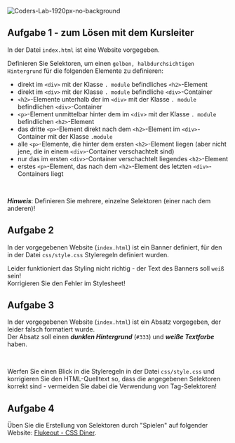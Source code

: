 ![Coders-Lab-1920px-no-background](https://user-images.githubusercontent.com/30623667/104709394-2cabee80-571f-11eb-9518-ea6a794e558e.png)


## Aufgabe 1 - zum Lösen mit dem Kursleiter

In der Datei `index.html` ist eine Website vorgegeben.

Definieren Sie Selektoren, um einen `gelben, halbdurchsichtigen Hintergrund` für die folgenden Elemente zu definieren:

- direkt im `<div>` mit der Klasse `. module` befindliches `<h2>`-Element
- direkt im `<div>` mit der Klasse `. module` befindliche `<div>`-Container
- `<h2>`-Elemente unterhalb der im `<div>` mit der Klasse `. module` befindlichen `<div>`-Container
- `<p>`-Element unmittelbar hinter dem im `<div>` mit der Klasse `. module` befindlichen `<h2>`-Element
- das dritte `<p>`-Element direkt nach dem `<h2>`-Element im `<div>`-Container mit der Klasse `.module`
- alle `<p>`-Elemente, die hinter dem ersten `<h2>`-Element liegen (aber nicht jene, die in einem `<div>`-Container
verschachtelt sind)
- nur das im ersten `<div>`-Container verschachtelt liegendes `<h2>`-Element
- erstes `<p>`-Element, das nach dem `<h2>`-Element des letzten `<div>`-Containers liegt

<br>

***Hinweis***: Definieren Sie mehrere, einzelne Selektoren (einer nach dem anderen)!

## Aufgabe 2

In der vorgegebenen Website (`index.html`) ist ein Banner definiert, für den in der Datei `css/style.css` Styleregeln
definiert wurden.

Leider funktioniert das Styling nicht richtig - der Text des Banners soll `weiß` sein!
<br>
Korrigieren Sie den Fehler im Stylesheet!


## Aufgabe 3

In der vorgegebenen Website (`index.html`) ist ein Absatz vorgegeben, der leider falsch formatiert wurde.
<br>
Der Absatz soll einen ***dunklen Hintergrund*** (`#333`) und ***weiße Textfarbe*** haben.

<br>

Werfen Sie einen Blick in die Styleregeln in der Datei `css/style.css` und korrigieren Sie den HTML-Quelltext so,
dass die angegebenen Selektoren korrekt sind - vermeiden Sie dabei die Verwendung von Tag-Selektoren!


## Aufgabe 4

Üben Sie die Erstellung von Selektoren durch "Spielen" auf folgender Website:
[Flukeout - CSS Diner](http://flukeout.github.io/).

